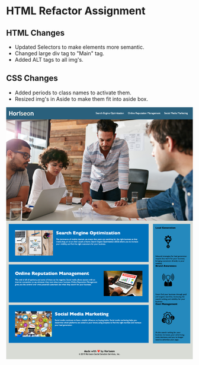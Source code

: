 # HTML Refactor Assignment

## HTML Changes 
- Updated Selectors to make elements more semantic. 
- Changed large div tag to "Main" tag. 
- Added ALT tags to all img's. 


## CSS Changes
- Added periods to class names to activate them. 
- Resized img's in Aside to make them fit into aside box. 

![screenshot](./screencapture-file-Users-maxwell-Desktop-Coding-Bootcamp-02-Homework-1-Develop-index-html-2022-02-19-10_45_37.png) 